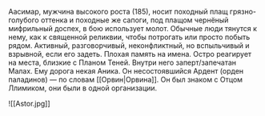 Аасимар, мужчина высокого роста (185), носит походный плащ грязно-голубого оттенка и походные же сапоги, под плащом чернёный мифрильный доспех, в бою использует молот. Обычные люди тянутся к нему, как к священной реликвии, чтобы потрогать или просто побыть рядом. 
Активный, разговорчивый, неконфликтный, но вспыльчивый и взрывной, если его задеть. Плохая память на имена. 
Остро реагирует на места, близкие с Планом Теней. 
Внутри него заперт/запечатан Малах.
Ему дорога некая Аника. Он несостоявшийся Ардент (орден паладинов) — по словам [[Орвин|Орвина]].
Он был знаком с Отцом Ллимиком, они были в одной организации. 

![[Astor.jpg]]